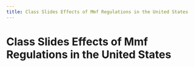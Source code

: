 ```yaml
---
title: Class Slides Effects of Mmf Regulations in the United States
---
```

# Class Slides Effects of Mmf Regulations in the United States
